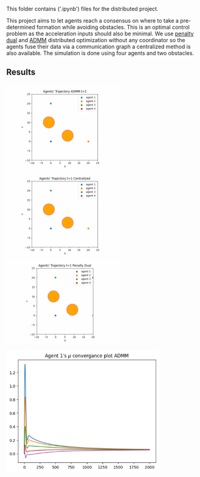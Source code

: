 This folder contains ('.ipynb') files for the distributed project.

This project aims to let agents reach a consensus on where to take a pre-determined formation while avoiding obstacles. This is an optimal control problem as the acceleration inputs should also be minimal. We use [penalty dual](https://books.google.com/books?hl=en&lr=&id=MVngCQAAQBAJ&oi=fnd&pg=PP7&dq=Distributed+Optimization-Based+Control+of+Multi%3FAgent+Networks+in+Complex+Environments&ots=2eZv-v9Azp&sig=KpQ_7E9bFEtZGwoFB8PgfjZvnwE#v=onepage&q=Distributed%20Optimization-Based%20Control%20of%20Multi%3FAgent%20Networks%20in%20Complex%20Environments&f=false) and [ADMM](https://web.stanford.edu/~boyd/papers/pdf/admm_distr_stats.pdf) distributed optimization without any coordinator so the agents fuse their data via a communication graph a centralized method is also available. The simulation is done using four agents and two obstacles.


## Results

<img src="gifs/admm.gif" width="300"> &nbsp; &nbsp;
<img src="gifs/centralized.gif" width="300"> &nbsp; &nbsp;
<img src="gifs/penalty_dual.gif" width="300"> &nbsp; &nbsp;

<img src="gifs/output.png" width="400">

